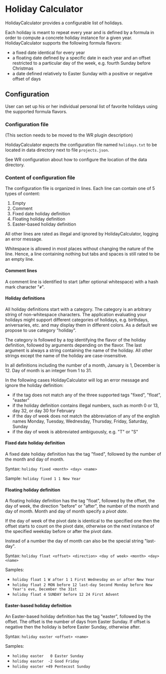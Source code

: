 # Holiday Calculator

HolidayCalculator provides a configurable list of holidays.

Each holiday is meant to repeat every year and is defined by a formula in
order to compute a concrete holiday instance for a given year.
HolidayCalculator supports the following formula flavors:

- a fixed date identical for every year
- a floating date defined by a specific date in each year and an offset
  restricted to a particular day of the week, e.g. fourth Sunday before
  Christmas
- a date defined relatively to Easter Sunday with a positive or negative
  offset of days

## Configuration

User can set up his or her individual personal list of favorite holidays using
the supported formula flavors.

### Configuration file

(This section needs to be moved to the WR plugin description)

HolidayCalculator expects the configuration file named `holidays.txt` to be
located in data directory next to file `projects.json`.

See WR configuration about how to configure the location of the data
directory.

### Content of configuration file

The configuration file is organized in lines. Each line can contain one of 5
types of content:

1. Empty
2. Comment
3. Fixed date holiday definition
4. Floating holiday definition
5. Easter-based holiday definition

All other lines are rated as illegal and ignored by HolidayCalculator, logging
an error message.

Whitespace is allowed in most places without changing the nature of the
line. Hence, a line containing nothing but tabs and spaces is still rated to
be an empty line.

#### Comment lines

A comment line is identified to start (after optional whitespace) with a hash
mark character "`#`".

#### Holiday definitions

All holiday definitions start with a category.  The category is an arbitrary
string of non-whitespace characters. The application evaluating your holidays
might support different categories of holidays, e.g. birthdays, aniversaries,
etc. and may display them in different colors. As a default we propose to use
category "holiday".

The category is followed by a *tag* identifying the flavor of the holiday
definition, followed by arguments depending on the flavor. The last argument
is always a string containing the name of the holiday. All other strings
except the name of the holiday are case-insensitive.

In all definitions including the number of a month, January is 1,
December is 12. Day of month is an integer from 1 to 31.

In the following cases HolidayCalculator will log an error message and ignore the
holiday definition:
- if the tag does not match any of the three supported tags
  "fixed", "float", "easter"
- if the holiday definition contains illegal numbers, such as month 0 or 13,
  day 32, or day 30 for February
- if the day of week does not match the abbreviation of any of the english
  names Monday, Tuesday, Wednesday, Thursday, Friday, Saturday, Sunday
- if the day of week is abbreviated ambiguously, e.g. "T" or "S"

#### Fixed date holiday definition

A fixed date holiday definition has the tag "fixed", followed by the number of
the month and day of month.

Syntax: `holiday fixed <month> <day> <name>`

Sample: `holiday fixed 1 1 New Year`

#### Floating holiday definition

A floating holiday definition has the tag "float", followed by the offset, the
day of week, the direction "before" or "after", the number of the month and
day of month.  Month and day of month specify a *pivot date*.

If the day of week of the pivot date is identical to the specified one then
the offset starts to count on the pivot date, otherwise on the next instance
of the specified weekday before or after the pivot date.

Instead of a number the day of month can also be the special string "last-day".

Syntax: `holiday float <offset> <direction> <day of week> <month> <day> <name>`

Samples:
- `holiday float 1 W after 1 1 First Wednesday on or after New Year`
- `holiday float 2 MON before 12 last-day Second Monday before New Year's eve, December the 31st`
- `holiday float 4 SUNDAY before 12 24 First Advent`

#### Easter-based holiday definition

An Easter-based holiday definition has the tag "easter", followed by the
offset. The offset is the number of days from Easter Sunday. If offset is
negative then the holiday is before Easter Sunday, otherwise after.

Syntax: `holiday easter <offset> <name>`

Samples:
- `holiday easter   0 Easter Sunday`
- `holiday easter  -2 Good Friday`
- `holiday easter +49 Pentecost Sunday`

